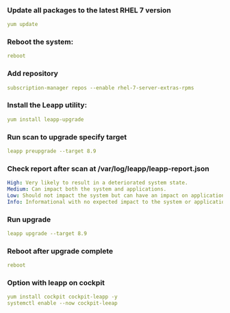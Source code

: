 ### Update all packages to the latest RHEL 7 version
```yml
yum update
```
### Reboot the system:
```yml
reboot
```
### Add repository
```yml
subscription-manager repos --enable rhel-7-server-extras-rpms
```
### Install the Leapp utility:
```yml
yum install leapp-upgrade
```
### Run scan to upgrade specify target
```yml
leapp preupgrade --target 8.9
```
### Check report after scan at /var/log/leapp/leapp-report.json
```yml
High: Very likely to result in a deteriorated system state.
Medium: Can impact both the system and applications.
Low: Should not impact the system but can have an impact on applications.
Info: Informational with no expected impact to the system or applications
```
### Run upgrade
```yml
leapp upgrade --target 8.9
```
### Reboot after upgrade complete
```yml
reboot
```

### Option with leapp on cockpit
```yml
yum install cockpit cockpit-leapp -y
systemctl enable --now cockpit-leeap
```